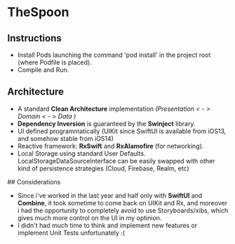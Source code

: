 #  TheSpoon

## Instructions
- Install Pods launching the command 'pod install' in the project root (where Podfile is placed).
- Compile and Run.

## Architecture
- A standard **Clean Architecture** implementation *(Presentation < - > Domain < - > Data )*
- **Dependency Inversion** is guaranteed by the **Swinject** library.
- UI defined programmatically (UIKit since SwiftUI is available from iOS13, and somehow stable from iOS14)
- Reactive framework: **RxSwift** and **RxAlamofire** (for networking).
- Local Storage using standard User Defaults. LocalStorageDataSourceInterface can be easily swapped with other kind of persistence strategies (Cloud, Firebase, Realm, etc)

## Considerations
- Since i've worked in the last year and half only with **SwiftUI** and **Combine**, it took sometime to come back on UIKit and Rx, and moreover i had the opportunity to completely avoid to use Storyboards/xibs, which gives much more control on the UI in my optinion.
- I didn't had much time to think and implement new features or implement Unit Tests unfortunately :(


